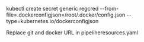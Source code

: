 kubectl create secret generic regcred --from-file=.dockerconfigjson=/root/.docker/config.json --type=kubernetes.io/dockerconfigjson


Replace git and docker URL in pipelineresources.yaml 
